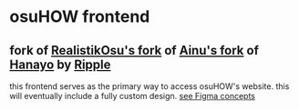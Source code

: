 # osuHOW frontend
## fork of [RealistikOsu's fork](https://github.com/RealistikOsu/hanayo) of [Ainu's fork](https://github.com/osuthailand/hanayo) of [Hanayo](https://github.com/osuripple/hanayo) by [Ripple](https://ripple.moe/)
this frontend serves as the primary way to access osuHOW's website. this will eventually include a fully custom design. [see Figma concepts](https://www.figma.com/file/CIfpZy5PjPOpK5VjfXXZKs/osuHOW-V2)
